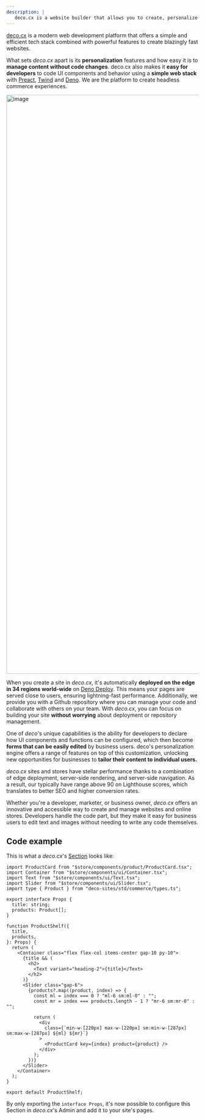 ```yaml
---
description: |
   deco.cx is a website builder that allows you to create, personalize and deploy websites with ease. With a focus on personalization, you can create experiments, segment content by audience and more.
---
```


[deco.cx](https://deco.cx) is a modern web development platform that offers a
simple and efficient tech stack combined with powerful features to create
blazingly fast websites.

What sets _deco.cx_ apart is its **personalization** features and how easy it is
to **manage content without code changes**. deco.cx also makes it **easy for
developers** to code UI components and behavior using a **simple web stack**
with [Preact](https://preactjs.com/), [Twind](https://twind.style/) and
[Deno](https://deno.land/). We are the platform to create headless commerce
experiences.

<img width="1512" alt="image" src="https://user-images.githubusercontent.com/18706156/224878795-66bc06b8-10bf-4285-9833-d375137e8914.png">

When you create a site in _deco.cx_, it's automatically **deployed on the edge
in 34 regions world-wide** on [Deno Deploy](https://deno.com). This means your
pages are served close to users, ensuring lightning-fast performance.
Additionally, we provide you with a Github repository where you can manage your
code and collaborate with others on your team. With _deco.cx_, you can focus on
building your site **without worrying** about deployment or repository
management.

One of _deco_'s unique capabilities is the ability for developers to declare how
UI components and functions can be configured, which then become **forms that
can be easily edited** by business users. deco's personalization engine offers a
range of features on top of this customization, unlocking new opportunities for
businesses to **tailor their content to individual users.**

_deco.cx_ sites and stores have stellar performance thanks to a combination of
edge deployment, server-side rendering, and server-side navigation. As a result,
our typically have range above 90 on Lighthouse scores, which translates to
better SEO and higher conversion rates.

Whether you're a developer, marketer, or business owner, _deco.cx_ offers an
innovative and accessible way to create and manage websites and online stores.
Developers handle the code part, but they make it easy for business users to
edit text and images without needing to write any code themselves.

## Code example

This is what a _deco.cx_'s
[Section](/docs/en/concepts/section) looks like:

```tsx
import ProductCard from "$store/components/product/ProductCard.tsx";
import Container from "$store/components/ui/Container.tsx";
import Text from "$store/components/ui/Text.tsx";
import Slider from "$store/components/ui/Slider.tsx";
import type { Product } from "deco-sites/std/commerce/types.ts";

export interface Props {
  title: string;
  products: Product[];
}

function ProductShelf({
  title,
  products,
}: Props) {
  return (
    <Container class="flex flex-col items-center gap-10 py-10">
      {title && (
        <h2>
          <Text variant="heading-2">{title}</Text>
        </h2>
      )}
      <Slider class="gap-6">
        {products?.map((product, index) => {
          const ml = index === 0 ? "ml-6 sm:ml-0" : "";
          const mr = index === products.length - 1 ? "mr-6 sm:mr-0" : "";

          return (
            <div
              class={`min-w-[220px] max-w-[220px] sm:min-w-[287px] sm:max-w-[287px] ${ml} ${mr}`}
            >
              <ProductCard key={index} product={product} />
            </div>
          );
        })}
      </Slider>
    </Container>
  );
}

export default ProductShelf;
```

By only exporting the `interface Props`, it's now possible to configure this
Section in _deco.cx_'s Admin and add it to your site's pages.
